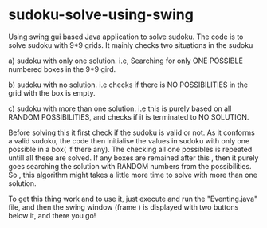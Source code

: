 # sudoku-solve-using-swing
Using swing gui based Java application to solve sudoku.
The code is to solve sudoku with 9*9 grids.
It mainly checks two situations in the sudoku

a) sudoku with only one solution.
   i.e, Searching for only ONE POSSIBLE numbered boxes in the 9*9 gird.

b) sudoku with no solution.
   i.e checks if there is NO POSSIBILITIES in the grid with the box is empty.

c) sudoku with more than one solution.
   i.e this is purely based on all RANDOM POSSIBILITIES, and checks if it is terminated to NO SOLUTION.


Before solving this it first check if the sudoku is valid or not.
As it conforms a valid sudoku, the code then initialise the values in sudoku with only one possible in a box( if there any).
The checking all one possibles is repeated untill all these are solved.
If any boxes are remained after this , then it purely goes searching the solution with RANDOM numbers from the possibilities.
So , this algorithm might takes a little more time to solve with more than one solution.


To get this thing work and to use it, just execute and run the "Eventing.java" file, and then the swing window (frame ) is displayed with two buttons below it, and there you go!
